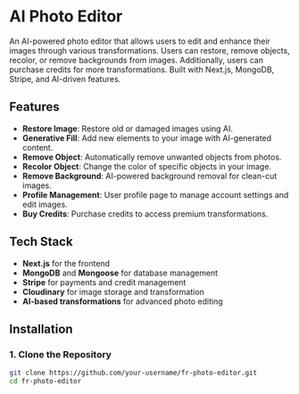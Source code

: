 # AI Photo Editor

An AI-powered photo editor that allows users to edit and enhance their images through various transformations. Users can restore, remove objects, recolor, or remove backgrounds from images. Additionally, users can purchase credits for more transformations. Built with Next.js, MongoDB, Stripe, and AI-driven features.

## Features
- **Restore Image**: Restore old or damaged images using AI.
- **Generative Fill**: Add new elements to your image with AI-generated content.
- **Remove Object**: Automatically remove unwanted objects from photos.
- **Recolor Object**: Change the color of specific objects in your image.
- **Remove Background**: AI-powered background removal for clean-cut images.
- **Profile Management**: User profile page to manage account settings and edit images.
- **Buy Credits**: Purchase credits to access premium transformations.

## Tech Stack
- **Next.js** for the frontend
- **MongoDB** and **Mongoose** for database management
- **Stripe** for payments and credit management
- **Cloudinary** for image storage and transformation
- **AI-based transformations** for advanced photo editing

## Installation

### 1. Clone the Repository
```bash
git clone https://github.com/your-username/fr-photo-editor.git
cd fr-photo-editor


